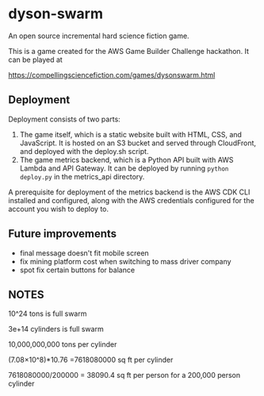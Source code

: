 # dyson-swarm
An open source incremental hard science fiction game.

This is a game created for the AWS Game Builder Challenge hackathon. It can be played at

https://compellingsciencefiction.com/games/dysonswarm.html


## Deployment

Deployment consists of two parts:

1. The game itself, which is a static website built with HTML, CSS, and JavaScript. It is hosted on an S3 bucket and served through CloudFront, and deployed with the deploy.sh script.
2. The game metrics backend, which is a Python API built with AWS Lambda and API Gateway. It can be deployed by running `python deploy.py` in the metrics_api directory.

A prerequisite for deployment of the metrics backend is the AWS CDK CLI installed and configured, along with the AWS credentials configured for the account you wish to deploy to.


## Future improvements

* final message doesn't fit mobile screen
* fix mining platform cost when switching to mass driver company
* spot fix certain buttons for balance

## NOTES

10^24 tons is full swarm

3e+14 cylinders is full swarm

10,000,000,000 tons per cylinder

(7.08×10^8)*10.76 =7618080000 sq ft per cylinder

7618080000/200000 = 38090.4 sq ft per person for a 200,000 person cylinder